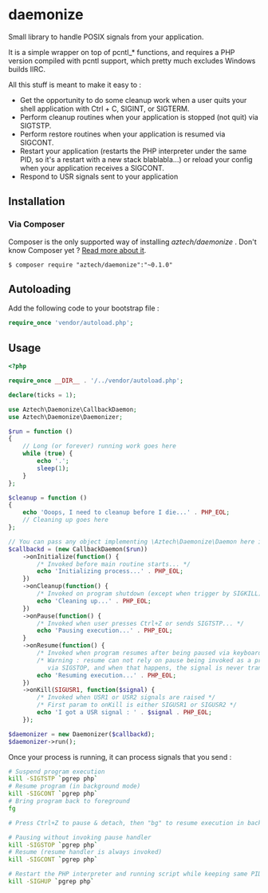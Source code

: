 daemonize
=========

Small library to handle POSIX signals from your application.

It is a simple wrapper on top of pcntl_* functions, and requires a PHP version compiled with pcntl support, which pretty much excludes Windows builds IIRC.

All this stuff is meant to make it easy to :

- Get the opportunity to do some cleanup work when a user quits your shell application with Ctrl + C, SIGINT, or SIGTERM.
- Perform cleanup routines when your application is stopped (not quit) via SIGTSTP.
- Perform restore routines when your application is resumed via SIGCONT.
- Restart your application (restarts the PHP interpreter under the same PID, so it's a restart with a new stack blablabla...) or reload your config when your application receives a SIGCONT.
- Respond to USR signals sent to your application

## Installation

### Via Composer

Composer is the only supported way of installing *aztech/daemonize* . Don't know Composer yet ? [Read more about it](https://getcomposer.org/doc/00-intro.md).

`$ composer require "aztech/daemonize":"~0.1.0"`

## Autoloading

Add the following code to your bootstrap file :

```php
require_once 'vendor/autoload.php';
```

## Usage

```php
<?php

require_once __DIR__ . '/../vendor/autoload.php';

declare(ticks = 1);

use Aztech\Daemonize\CallbackDaemon;
use Aztech\Daemonize\Daemonizer;

$run = function ()
{
    // Long (or forever) running work goes here
    while (true) {
        echo '.';
        sleep(1);
    }
};

$cleanup = function ()
{
    echo 'Ooops, I need to cleanup before I die...' . PHP_EOL;
    // Cleaning up goes here
};

// You can pass any object implementing \Aztech\Daemonize\Daemon here instead of a CallbackDaemon instance.
$callbackd = (new CallbackDaemon($run))
    ->onInitialize(function() { 
        /* Invoked before main routine starts... */ 
        echo 'Initializing process...' . PHP_EOL;
    })
    ->onCleanup(function() { 
        /* Invoked on program shutdown (except when trigger by SIGKILL)... */ 
        echo 'Cleaning up...' . PHP_EOL;
    })
    ->onPause(function() { 
        /* Invoked when user presses Ctrl+Z or sends SIGTSTP... */ 
        echo 'Pausing execution...' . PHP_EOL;
    }
    ->onResume(function() { 
        /* Invoked when program resumes after being paused via keyboard, SIGTSTP, or SIGSTOP */
        /* Warning : resume can not rely on pause being invoked as a process can be stopped 
           via SIGSTOP, and when that happens, the signal is never transferred to the process. */
        echo 'Resuming execution...' . PHP_EOL;
    })
    ->onKill(SIGUSR1, function($signal) {
        /* Invoked when USR1 or USR2 signals are raised */
        /* First param to onKill is either SIGUSR1 or SIGUSR2 */
        echo 'I got a USR signal : ' . $signal . PHP_EOL;
    });

$daemonizer = new Daemonizer($callbackd);
$daemonizer->run();
```

Once your process is running, it can process signals that you send :

```bash
# Suspend program execution
kill -SIGTSTP `pgrep php`
# Resume program (in background mode)
kill -SIGCONT `pgrep php` 
# Bring program back to foreground
fg 

# Press Ctrl+Z to pause & detach, then "bg" to resume execution in background

# Pausing without invoking pause handler
kill -SIGSTOP `pgrep php`
# Resume (resume handler is always invoked)
kill -SIGCONT `pgrep php`

# Restart the PHP interpreter and running script while keeping same PID.
kill -SIGHUP `pgrep php`

```

